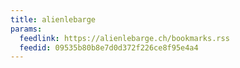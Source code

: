 ```yaml
---
title: alienlebarge
params:
  feedlink: https://alienlebarge.ch/bookmarks.rss
  feedid: 09535b80b8e7d0d372f226ce8f95e4a4
---
```

